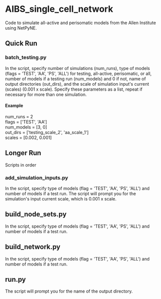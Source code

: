 # AIBS_single_cell_network

Code to simulate all-active and perisomatic models from the Allen Institute using NetPyNE.

## Quick Run
### batch_testing.py
In the script, specify number of simulations (num_runs), type of models (flags = 'TEST', 'AA', 'PS', 'ALL') for testing, all-active, perisomatic, or all, number of models if a testing run (num_models) and 0 if not, name of output directories (out_dirs), and the scale of simulation input's current (scales) (0.001 x scale). Specify these parameters as a list, repeat if necessary for more than one simulation.

#### Example
num_runs = 2  
flags = ['TEST', 'AA']  
num_models = [3, 0]  
out_dirs = ['testing_scale_2', 'aa_scale_1']  
scales = [0.002, 0.001]

## Longer Run
Scripts in order
### add_simulation_inputs.py
In the script, specify type of models (flag = 'TEST', 'AA', 'PS', 'ALL') and number of models if a test run. The script will prompt you for the simulation's input current scale, which is 0.001 x scale.

## build_node_sets.py
In the script, specify type of models (flag = 'TEST', 'AA', 'PS', 'ALL') and number of models if a test run.

## build_network.py
In the script, specify type of models (flag = 'TEST', 'AA', 'PS', 'ALL') and number of models if a test run.

## run.py
The script will prompt you for the name of the output directory.
